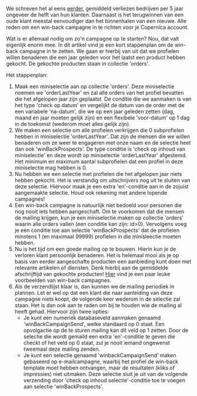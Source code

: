 We schreven het al eens
[eerder](../en/5-conversion-boosting-e-mail-campaigns.md),
gemiddeld verliezen bedrijven per 5 jaar ongeveer de helft van hun
klanten. Daarnaast is het terugwinnen van een oude klant meestal
eenvoudiger dan het binnenhalen van een nieuwe. Alle reden om een
win-back campagne in te richten voor je Copernica account.

Wat is er allemaal nodig om zo'n campagne op te starten? Nou, dat valt
eigenlijk enorm mee. In dit artikel vind je een kort stappenplan om de
win-back campagne in te zetten. We gaan er hierbij van uit dat we
profielen willen benaderen die een jaar geleden voor het laatst een
product hebben gekocht. De gekochte producten staan in collectie
'orders'.

Het stappenplan:

1.  Maak een miniselectie aan op collectie 'orders'. Deze miniselectie
    noemen we 'orderLastYear' en zal alle orders van het profiel
    bevatten die het afgelopen jaar zijn geplaatst. De conditie die we
    aanmaken is van het type 'check op datum' en vergelijkt de datum van
    de order met de een variabele 'na-datum', die we op een jaar geleden
    zetten (dag, maand en jaar moeten gelijk zijn) en een flexibele
    'voor-datum' op 1 dag in de toekomst (wederom moet alles gelijk
    zijn).
2.  We maken een selectie om alle profielen verkrijgen die 0
    subprofielen hebben in miniselectie 'orderLastYear'. Dat zijn de
    mensen die we willen benaderen om ze weer te engageren met onze naam
    en de selectie heet dan ook 'winBackProspects'. De type conditie is
    'check op inhoud van miniselectie' en deze wordt op miniselectie
    'orderLastYear' afgestemd. Het minimum en maximum aantal
    subprofielen dat een profiel in deze miniselectie mag hebben is 0.
3.  Nu hebben we een selectie met profielen die het afgelopen jaar niets
    hebben gekocht. Het is verstandig om uitschrijvers nog uit te
    sluiten van deze selectie. Hiervoor maak je een extra 'en'-conditie
    aan in de zojuist aangemaakte selectie. Houd ook rekening met andere
    lopende campagnes!
4.  Een win-back campagne is natuurlijk niet bedoeld voor personen die
    nog nooit iets hebben aangeschaft. Om te voorkomen dat die mensen de
    mailing krijgen, kun je een miniselectie maken op collectie 'orders'
    waarin alle orders vallen (een conditie kan zijn: id\>0). Vervolgens
    voeg je een conditie toe aan selectie 'winBackProspects' dat de
    profielen minstens 1 (en maximaal 99999) profielen in die
    minisleectie moeten hebben.
5.  Nu is het tijd om een goede mailing op te bouwen. Hierin kun je de
    verloren klant persoonlijk benaderen. Het is helemaal mooi als je op
    basis van eerder aangeschafte producten een aanbieding kunt doen met
    relevante artikelen of diensten. Denk hierbij aan de gemiddelde
    afschrijftijd van gekochte producten!
    [Hier](https://www.betaout.com/learn/win-back-emails-3/) vind je een
    paar leuke voorbeelden van win-back campagnes.
6.  Als de verzendlijst klaar is, dan kunnen we de mailing periodiek in
    plannen. Let er wel op dat een klant die naar aanleiding van deze
    campagne niets koopt, de volgende keer wederom in de selectie zal
    staan. Het is dan ook aan te raden om bij te houden wie de mailing
    al heeft gehad. Hiervoor zijn twee opties:
    -   Je kunt een numeriek databaseveld aanmaken genaamd
        'winBackCampaignSend', welke standaard op 0 staat. Een
        opvolgactie op de te sturen mailing kan dit veld op 1 zetten.
        Door de selectie die wordt gemaild een extra 'en'-conditie te
        geven die checkt of het veld op 0 staat, zul je nooit iemand
        ongewenst tweemaal deze mailing zenden.
    -   Je kunt een selectie genaamd 'winbackCampaignSend' maken
        gebaseerd op e-mailcampagne, waarbij het profiel de win-back
        template moet hebben ontvangen, maar de resultaten (kliks of
        impressies) niet uitmaken. Deze selectie sluit je uit van de
        volgende verzending door 'check op inhoud selectie'-conditie toe
        te voegen aan selectie 'winBackProspects'.


